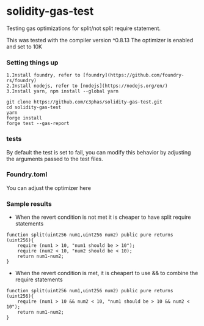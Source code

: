 # solidity-gas-test
Testing gas optimizations for split/not split require statement.

This was tested with the compiler version ^0.8.13
The optimizer is enabled and set to 10K


### Setting things up

    1.Install foundry, refer to [foundry](https://github.com/foundry-rs/foundry)
    2.Install nodejs, refer to [nodejs](https://nodejs.org/en/)
    3.Install yarn, npm install --global yarn


```
git clone https://github.com/c3phas/solidity-gas-test.git
cd solidity-gas-test
yarn
forge install
forge test --gas-report

```
### tests
By default the test is set to fail, you can modify this behavior by adjusting the arguments passed to the test files.


### Foundry.toml
You can adjust the optimizer here


### Sample results
- When the revert condition is not met it is cheaper to have split require statements 
```
function split(uint256 num1,uint256 num2) public pure returns (uint256){
    require (num1 > 10, "num1 should be > 10");
    require (num2 < 10, "num2 should be < 10);
    return num1-num2;
}
```


- When the revert condition is met, it is cheapert to use && to combine the require statements
```
function split(uint256 num1,uint256 num2) public pure returns (uint256){
    require (num1 > 10 && num2 < 10, "num1 should be > 10 && num2 < 10");
    return num1-num2;
}
```


